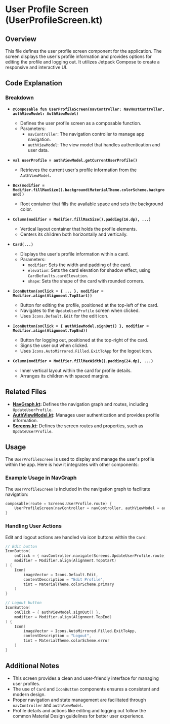 # User Profile Screen (UserProfileScreen.kt)

## Overview

This file defines the user profile screen component for the application. The screen displays the user's profile information and provides options for editing the profile and logging out. It utilizes Jetpack Compose to create a responsive and interactive UI.

## Code Explanation

### Breakdown
- **`@Composable fun UserProfileScreen(navController: NavHostController, authViewModel: AuthViewModel)`**
    - Defines the user profile screen as a composable function.
    - Parameters:
        - `navController`: The navigation controller to manage app navigation.
        - `authViewModel`: The view model that handles authentication and user data.

- **`val userProfile = authViewModel.getCurrentUserProfile()`**
    - Retrieves the current user's profile information from the `AuthViewModel`.

- **`Box(modifier = Modifier.fillMaxSize().background(MaterialTheme.colorScheme.background))`**
    - Root container that fills the available space and sets the background color.

- **`Column(modifier = Modifier.fillMaxSize().padding(16.dp), ...)`**
    - Vertical layout container that holds the profile elements.
    - Centers its children both horizontally and vertically.

- **`Card(...)`**
    - Displays the user's profile information within a card.
    - Parameters:
        - `modifier`: Sets the width and padding of the card.
        - `elevation`: Sets the card elevation for shadow effect, using `CardDefaults.cardElevation`.
        - `shape`: Sets the shape of the card with rounded corners.

- **`IconButton(onClick = { ... }, modifier = Modifier.align(Alignment.TopStart))`**
    - Button for editing the profile, positioned at the top-left of the card.
    - Navigates to the `UpdateUserProfile` screen when clicked.
    - Uses `Icons.Default.Edit` for the edit icon.

- **`IconButton(onClick = { authViewModel.signOut() }, modifier = Modifier.align(Alignment.TopEnd))`**
    - Button for logging out, positioned at the top-right of the card.
    - Signs the user out when clicked.
    - Uses `Icons.AutoMirrored.Filled.ExitToApp` for the logout icon.

- **`Column(modifier = Modifier.fillMaxWidth().padding(24.dp), ...)`**
    - Inner vertical layout within the card for profile details.
    - Arranges its children with spaced margins.

## Related Files

- **[NavGraph.kt](NavGraph.md):** Defines the navigation graph and routes, including `UpdateUserProfile`.
- **[AuthViewModel.kt](AuthViewModel.md):** Manages user authentication and provides profile information.
- **[Screens.kt](Screens.md):** Defines the screen routes and properties, such as `UpdateUserProfile`.

## Usage

The `UserProfileScreen` is used to display and manage the user's profile within the app. Here is how it integrates with other components:

### Example Usage in NavGraph

The `UserProfileScreen` is included in the navigation graph to facilitate navigation:

```kotlin
composable(route = Screens.UserProfile.route) {
    UserProfileScreen(navController = navController, authViewModel = authViewModel)
}
```

### Handling User Actions

Edit and logout actions are handled via icon buttons within the `Card`:

```kotlin
// Edit button
IconButton(
    onClick = { navController.navigate(Screens.UpdateUserProfile.route) },
    modifier = Modifier.align(Alignment.TopStart)
) {
    Icon(
        imageVector = Icons.Default.Edit,
        contentDescription = "Edit Profile",
        tint = MaterialTheme.colorScheme.primary
    )
}

// Logout button
IconButton(
    onClick = { authViewModel.signOut() },
    modifier = Modifier.align(Alignment.TopEnd)
) {
    Icon(
        imageVector = Icons.AutoMirrored.Filled.ExitToApp,
        contentDescription = "Logout",
        tint = MaterialTheme.colorScheme.error
    )
}
```

## Additional Notes

- This screen provides a clean and user-friendly interface for managing user profiles.
- The use of `Card` and `IconButton` components ensures a consistent and modern design.
- Proper navigation and state management are facilitated through `navController` and `authViewModel`.
- Profile details and actions like editing and logging out follow the common Material Design guidelines for better user experience.